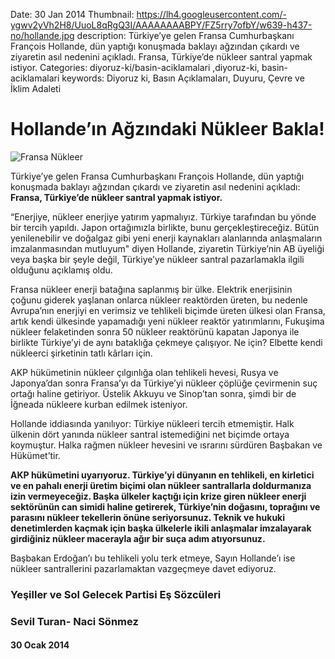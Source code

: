 Date: 30 Jan 2014
Thumbnail: https://lh4.googleusercontent.com/-ygwv2yVh2H8/UuoL8qRgQ3I/AAAAAAAABPY/FZ5rry7ofbY/w639-h437-no/hollande.jpg
description: Türkiye’ye gelen Fransa Cumhurbaşkanı François Hollande, dün yaptığı konuşmada baklayı ağzından çıkardı ve ziyaretin asıl nedenini açıkladı. Fransa, Türkiye’de nükleer santral yapmak istiyor. 
Categories: diyoruz-ki/basin-aciklamalari ,diyoruz-ki, basin-aciklamalari
keywords: Diyoruz ki, Basın Açıklamaları, Duyuru, Çevre ve İklim Adaleti

# Hollande’ın Ağzındaki Nükleer Bakla!

![Fransa Nükleer](https://lh4.googleusercontent.com/-ygwv2yVh2H8/UuoL8qRgQ3I/AAAAAAAABPY/FZ5rry7ofbY/w639-h437-no/hollande.jpg)

Türkiye’ye gelen Fransa Cumhurbaşkanı François Hollande, dün yaptığı konuşmada baklayı ağzından çıkardı ve ziyaretin asıl nedenini açıkladı: **Fransa, Türkiye’de nükleer santral yapmak istiyor.**

“Enerjiye, nükleer enerjiye yatırım yapmalıyız. Türkiye tarafından bu yönde bir tercih yapıldı. Japon ortağımızla birlikte, bunu gerçekleştireceğiz. Bütün yenilenebilir ve doğalgaz gibi yeni enerji kaynakları alanlarında anlaşmaların imzalanmasından mutluyum" diyen Hollande, ziyaretin Türkiye’nin AB üyeliği veya başka bir şeyle değil, Türkiye’ye nükleer santral pazarlamakla ilgili olduğunu açıklamış oldu.

Fransa nükleer enerji batağına saplanmış bir ülke. Elektrik enerjisinin çoğunu giderek yaşlanan onlarca nükleer reaktörden üreten, bu nedenle Avrupa’nın enerjiyi en verimsiz ve tehlikeli biçimde üreten ülkesi olan Fransa, artık kendi ülkesinde yapamadığı yeni nükleer reaktör yatırımlarını, Fukuşima nükleer felaketinden sonra 50 nükleer reaktörünü kapatan Japonya ile birlikte Türkiye’yi de aynı bataklığa çekmeye çalışıyor. Ne için? Elbette kendi nükleerci şirketinin tatlı kârları için.

AKP hükümetinin nükleer çılgınlığa olan tehlikeli hevesi, Rusya ve Japonya’dan sonra Fransa’yı da Türkiye’yi nükleer çöplüğe çevirmenin suç ortağı haline getiriyor. Üstelik Akkuyu ve Sinop’tan sonra, şimdi bir de İğneada nükleere kurban edilmek isteniyor.

Hollande iddiasında yanılıyor: Türkiye nükleeri tercih etmemiştir. Halk ülkenin dört yanında nükleer santral istemediğini net biçimde ortaya koymuştur. Halka rağmen nükleer hevesini ve ısrarını sürdüren Başbakan ve Hükümet’tir.

**AKP hükümetini uyarıyoruz. Türkiye’yi dünyanın en tehlikeli, en kirletici ve en pahalı enerji üretim biçimi olan nükleer santrallarla doldurmanıza izin vermeyeceğiz. Başka ülkeler kaçtığı için krize giren nükleer enerji sektörünün can simidi haline getirerek, Türkiye’nin doğasını, toprağını ve parasını nükleer tekellerin önüne seriyorsunuz. Teknik ve hukuki denetimlerden kaçmak için başka ülkelerle ikili anlaşmalar imzalayarak girdiğiniz nükleer macerayla ağır bir suça adım atıyorsunuz.**

Başbakan Erdoğan’ı bu tehlikeli yolu terk etmeye, Sayın Hollande’ı ise nükleer santrallerini pazarlamaktan vazgeçmeye davet ediyoruz.

 
 
### Yeşiller ve Sol Gelecek Partisi Eş Sözcüleri
### Sevil Turan- Naci Sönmez

#### 30 Ocak 2014
